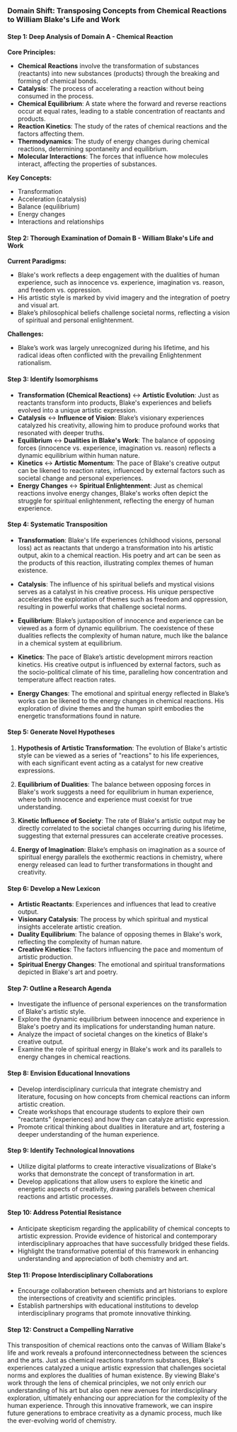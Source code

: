 ### Domain Shift: Transposing Concepts from Chemical Reactions to William Blake's Life and Work

#### Step 1: Deep Analysis of Domain A - Chemical Reaction

**Core Principles:**
- **Chemical Reactions** involve the transformation of substances (reactants) into new substances (products) through the breaking and forming of chemical bonds.
- **Catalysis**: The process of accelerating a reaction without being consumed in the process.
- **Chemical Equilibrium**: A state where the forward and reverse reactions occur at equal rates, leading to a stable concentration of reactants and products.
- **Reaction Kinetics**: The study of the rates of chemical reactions and the factors affecting them.
- **Thermodynamics**: The study of energy changes during chemical reactions, determining spontaneity and equilibrium.
- **Molecular Interactions**: The forces that influence how molecules interact, affecting the properties of substances.

**Key Concepts:**
- Transformation
- Acceleration (catalysis)
- Balance (equilibrium)
- Energy changes
- Interactions and relationships

#### Step 2: Thorough Examination of Domain B - William Blake's Life and Work

**Current Paradigms:**
- Blake's work reflects a deep engagement with the dualities of human experience, such as innocence vs. experience, imagination vs. reason, and freedom vs. oppression.
- His artistic style is marked by vivid imagery and the integration of poetry and visual art.
- Blake’s philosophical beliefs challenge societal norms, reflecting a vision of spiritual and personal enlightenment.

**Challenges:**
- Blake’s work was largely unrecognized during his lifetime, and his radical ideas often conflicted with the prevailing Enlightenment rationalism.

#### Step 3: Identify Isomorphisms

- **Transformation (Chemical Reactions)** ↔ **Artistic Evolution**: Just as reactants transform into products, Blake's experiences and beliefs evolved into a unique artistic expression.
- **Catalysis** ↔ **Influence of Vision**: Blake’s visionary experiences catalyzed his creativity, allowing him to produce profound works that resonated with deeper truths.
- **Equilibrium** ↔ **Dualities in Blake's Work**: The balance of opposing forces (innocence vs. experience, imagination vs. reason) reflects a dynamic equilibrium within human nature.
- **Kinetics** ↔ **Artistic Momentum**: The pace of Blake's creative output can be likened to reaction rates, influenced by external factors such as societal change and personal experiences.
- **Energy Changes** ↔ **Spiritual Enlightenment**: Just as chemical reactions involve energy changes, Blake's works often depict the struggle for spiritual enlightenment, reflecting the energy of human experience.

#### Step 4: Systematic Transposition

- **Transformation**: Blake's life experiences (childhood visions, personal loss) act as reactants that undergo a transformation into his artistic output, akin to a chemical reaction. His poetry and art can be seen as the products of this reaction, illustrating complex themes of human existence.
  
- **Catalysis**: The influence of his spiritual beliefs and mystical visions serves as a catalyst in his creative process. His unique perspective accelerates the exploration of themes such as freedom and oppression, resulting in powerful works that challenge societal norms.

- **Equilibrium**: Blake’s juxtaposition of innocence and experience can be viewed as a form of dynamic equilibrium. The coexistence of these dualities reflects the complexity of human nature, much like the balance in a chemical system at equilibrium.

- **Kinetics**: The pace of Blake’s artistic development mirrors reaction kinetics. His creative output is influenced by external factors, such as the socio-political climate of his time, paralleling how concentration and temperature affect reaction rates.

- **Energy Changes**: The emotional and spiritual energy reflected in Blake’s works can be likened to the energy changes in chemical reactions. His exploration of divine themes and the human spirit embodies the energetic transformations found in nature.

#### Step 5: Generate Novel Hypotheses

1. **Hypothesis of Artistic Transformation**: The evolution of Blake's artistic style can be viewed as a series of "reactions" to his life experiences, with each significant event acting as a catalyst for new creative expressions.
  
2. **Equilibrium of Dualities**: The balance between opposing forces in Blake's work suggests a need for equilibrium in human experience, where both innocence and experience must coexist for true understanding.

3. **Kinetic Influence of Society**: The rate of Blake's artistic output may be directly correlated to the societal changes occurring during his lifetime, suggesting that external pressures can accelerate creative processes.

4. **Energy of Imagination**: Blake’s emphasis on imagination as a source of spiritual energy parallels the exothermic reactions in chemistry, where energy released can lead to further transformations in thought and creativity.

#### Step 6: Develop a New Lexicon

- **Artistic Reactants**: Experiences and influences that lead to creative output.
- **Visionary Catalysis**: The process by which spiritual and mystical insights accelerate artistic creation.
- **Duality Equilibrium**: The balance of opposing themes in Blake's work, reflecting the complexity of human nature.
- **Creative Kinetics**: The factors influencing the pace and momentum of artistic production.
- **Spiritual Energy Changes**: The emotional and spiritual transformations depicted in Blake's art and poetry.

#### Step 7: Outline a Research Agenda

- Investigate the influence of personal experiences on the transformation of Blake's artistic style.
- Explore the dynamic equilibrium between innocence and experience in Blake's poetry and its implications for understanding human nature.
- Analyze the impact of societal changes on the kinetics of Blake's creative output.
- Examine the role of spiritual energy in Blake's work and its parallels to energy changes in chemical reactions.

#### Step 8: Envision Educational Innovations

- Develop interdisciplinary curricula that integrate chemistry and literature, focusing on how concepts from chemical reactions can inform artistic creation.
- Create workshops that encourage students to explore their own "reactants" (experiences) and how they can catalyze artistic expression.
- Promote critical thinking about dualities in literature and art, fostering a deeper understanding of the human experience.

#### Step 9: Identify Technological Innovations

- Utilize digital platforms to create interactive visualizations of Blake's works that demonstrate the concept of transformation in art.
- Develop applications that allow users to explore the kinetic and energetic aspects of creativity, drawing parallels between chemical reactions and artistic processes.

#### Step 10: Address Potential Resistance

- Anticipate skepticism regarding the applicability of chemical concepts to artistic expression. Provide evidence of historical and contemporary interdisciplinary approaches that have successfully bridged these fields.
- Highlight the transformative potential of this framework in enhancing understanding and appreciation of both chemistry and art.

#### Step 11: Propose Interdisciplinary Collaborations

- Encourage collaboration between chemists and art historians to explore the intersections of creativity and scientific principles.
- Establish partnerships with educational institutions to develop interdisciplinary programs that promote innovative thinking.

#### Step 12: Construct a Compelling Narrative

This transposition of chemical reactions onto the canvas of William Blake's life and work reveals a profound interconnectedness between the sciences and the arts. Just as chemical reactions transform substances, Blake's experiences catalyzed a unique artistic expression that challenges societal norms and explores the dualities of human existence. By viewing Blake's work through the lens of chemical principles, we not only enrich our understanding of his art but also open new avenues for interdisciplinary exploration, ultimately enhancing our appreciation for the complexity of the human experience. Through this innovative framework, we can inspire future generations to embrace creativity as a dynamic process, much like the ever-evolving world of chemistry.